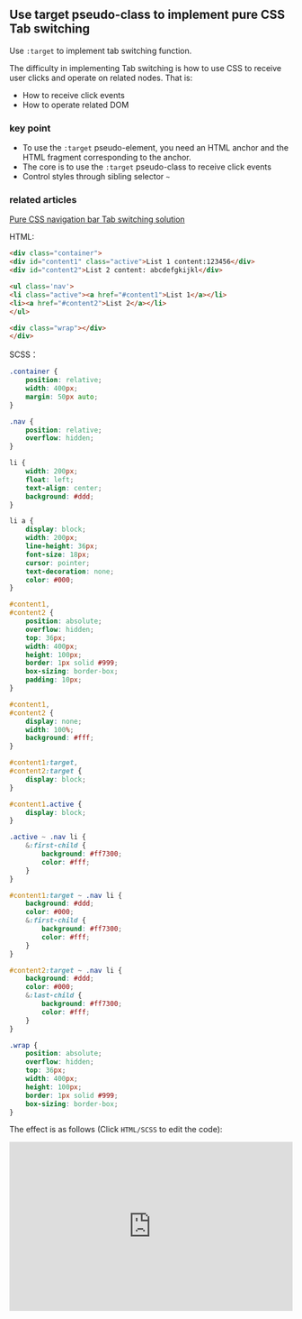 ## Use target pseudo-class to implement pure CSS Tab switching

Use `:target` to implement tab switching function.

The difficulty in implementing Tab switching is how to use CSS to receive user clicks and operate on related nodes. That is:

+ How to receive click events
+ How to operate related DOM

### key point

+ To use the `:target` pseudo-element, you need an HTML anchor and the HTML fragment corresponding to the anchor.
+ The core is to use the `:target` pseudo-class to receive click events
+ Control styles through sibling selector `~`

### related articles

[Pure CSS navigation bar Tab switching solution](https://www.cnblogs.com/coco1s/p/5955631.html)

HTML:

```html
<div class="container">
<div id="content1" class="active">List 1 content:123456</div>
<div id="content2">List 2 content: abcdefgkijkl</div>

<ul class='nav'>
<li class="active"><a href="#content1">List 1</a></li>
<li><a href="#content2">List 2</a></li>
</ul>

<div class="wrap"></div>
</div>
```

SCSS：
```scss
.container {
	position: relative;
	width: 400px;
	margin: 50px auto;
}

.nav {
	position: relative;
	overflow: hidden;
}

li {
	width: 200px;
	float: left;
	text-align: center;
	background: #ddd;
}

li a {
	display: block;
	width: 200px;
	line-height: 36px;
	font-size: 18px;
	cursor: pointer;
	text-decoration: none;
	color: #000;
}

#content1,
#content2 {
	position: absolute;
	overflow: hidden;
	top: 36px;
	width: 400px;
	height: 100px;
	border: 1px solid #999;
	box-sizing: border-box;
	padding: 10px;
}

#content1,
#content2 {
	display: none;
	width: 100%;
	background: #fff;
}

#content1:target,
#content2:target {
	display: block;
}

#content1.active {
	display: block;
}

.active ~ .nav li {
	&:first-child {
		background: #ff7300;
		color: #fff;
	}
}

#content1:target ~ .nav li {
	background: #ddd;
	color: #000;
	&:first-child {
		background: #ff7300;
		color: #fff;
	}
}

#content2:target ~ .nav li {
	background: #ddd;
	color: #000;
	&:last-child {
		background: #ff7300;
		color: #fff;
	}
}

.wrap {
	position: absolute;
	overflow: hidden;
	top: 36px;
	width: 400px;
	height: 100px;
	border: 1px solid #999;
	box-sizing: border-box;
}
```

The effect is as follows (Click `HTML/SCSS` to edit the code):

<iframe height="300" style="width: 100%;" scrolling="no" title="pesudo-focus-target" src="https://codepen.io/dvha/embed/QWzVKWz?default-tab=html%2Cresult" frameborder="no" loading="lazy" allowtransparency="true" allowfullscreen="true">
  See the Pen <a href="https://codepen.io/dvha/pen/QWzVKWz">
  pesudo-focus-target</a> by HaDV (<a href="https://codepen.io/dvha">@dvha</a>)
  on <a href="https://codepen.io">CodePen</a>.
</iframe>